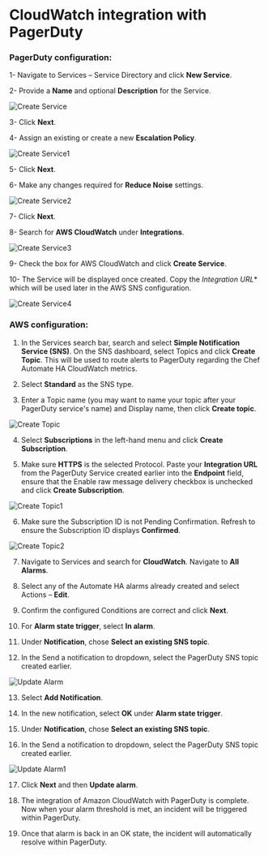 # CloudWatch integration with PagerDuty
### PagerDuty configuration:
1-	Navigate to Services – Service Directory and click **New Service**.

2-	Provide a **Name** and optional **Description** for the Service.

![Create Service](images/createservice-0.png)

3-	Click **Next**.

4-	Assign an existing or create a new **Escalation Policy**.

![Create Service1](images/createservice-1.png)

5-	Click **Next**.

6-	Make any changes required for **Reduce Noise** settings.

![Create Service2](images/createservice-2.png)

7-	Click **Next**.

8-	Search for **AWS CloudWatch** under **Integrations**.

![Create Service3](images/createservice-3.png)

9-	Check the box for AWS CloudWatch and click **Create Service**.

10-	The Service will be displayed once created.  Copy the *Integration URL** which will be used later in the AWS SNS configuration.

![Create Service4](images/createservice-4.png)

### AWS configuration:
1.	In the Services search bar, search and select **Simple Notification Service (SNS)**. On the SNS dashboard, select Topics and click **Create Topic**. This will be used to route alerts to PagerDuty regarding the Chef Automate HA CloudWatch metrics.

2.	Select **Standard** as the SNS type.

3.	Enter a Topic name (you may want to name your topic after your PagerDuty service's name) and Display name, then click **Create topic**.

![Create Topic](images/createtopic-0.png)

4.	Select **Subscriptions** in the left-hand menu and click **Create Subscription**.

5.	Make sure **HTTPS** is the selected Protocol. Paste your **Integration URL** from the PagerDuty Service created earlier into the **Endpoint** field, ensure that the Enable raw message delivery checkbox is unchecked and click **Create Subscription**.

![Create Topic1](images/createtopic-1.png)

6.	Make sure the Subscription ID is not Pending Confirmation. Refresh to ensure the Subscription ID displays **Confirmed**.

![Create Topic2](images/createtopic-2.png)

7.	Navigate to Services and search for **CloudWatch**. Navigate to **All Alarms**.

8.	Select any of the Automate HA alarms already created and select Actions – **Edit**. 

9.	Confirm the configured Conditions are correct and click **Next**.

10.	For **Alarm state trigger**, select **In alarm**.

11.	Under **Notification**, chose **Select an existing SNS topic**.

12.	In the Send a notification to dropdown, select the PagerDuty SNS topic created earlier.

![Update Alarm](images/updatealarm-0.png)

13.	Select **Add Notification**.

14.	In the new notification, select **OK** under **Alarm state trigger**.

15.	Under **Notification**, chose **Select an existing SNS topic**.

16.	In the Send a notification to dropdown, select the PagerDuty SNS topic created earlier.

![Update Alarm1](images/updatealarm-1.png)

17.	Click **Next** and then **Update alarm**.

18.	The integration of Amazon CloudWatch with PagerDuty is complete. Now when your alarm threshold is met, an incident will be triggered within PagerDuty.

19.	Once that alarm is back in an OK state, the incident will automatically resolve within PagerDuty.


